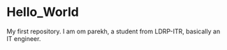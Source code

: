 # Hello_World
My first repository.
I am om parekh, a student from LDRP-ITR, basically an IT engineer.
